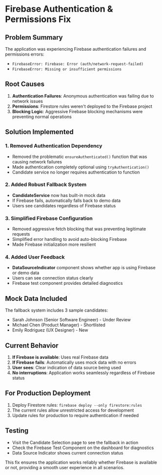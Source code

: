 # Firebase Authentication & Permissions Fix

## Problem Summary
The application was experiencing Firebase authentication failures and permissions errors:
- `FirebaseError: Firebase: Error (auth/network-request-failed)`
- `FirebaseError: Missing or insufficient permissions`

## Root Causes
1. **Authentication Failures**: Anonymous authentication was failing due to network issues
2. **Permissions**: Firestore rules weren't deployed to the Firebase project
3. **Blocking Logic**: Aggressive Firebase blocking mechanisms were preventing normal operations

## Solution Implemented

### 1. Removed Authentication Dependency
- Removed the problematic `ensureAuthenticated()` function that was causing network failures
- Made authentication completely optional using `tryAuthentication()`
- Candidate service no longer requires authentication to function

### 2. Added Robust Fallback System
- **CandidateService** now has built-in mock data
- If Firebase fails, automatically falls back to demo data
- Users see candidates regardless of Firebase status

### 3. Simplified Firebase Configuration  
- Removed aggressive fetch blocking that was preventing legitimate requests
- Simplified error handling to avoid auto-blocking Firebase
- Made Firebase initialization more resilient

### 4. Added User Feedback
- **DataSourceIndicator** component shows whether app is using Firebase or demo data
- Users can see connection status clearly
- Firebase test component provides detailed diagnostics

## Mock Data Included
The fallback system includes 3 sample candidates:
- Sarah Johnson (Senior Software Engineer) - Under Review
- Michael Chen (Product Manager) - Shortlisted  
- Emily Rodriguez (UX Designer) - New

## Current Behavior
1. **If Firebase is available**: Uses real Firebase data
2. **If Firebase fails**: Automatically uses mock data with no errors
3. **User sees**: Clear indication of data source being used
4. **No interruptions**: Application works seamlessly regardless of Firebase status

## For Production Deployment
1. Deploy Firestore rules: `firebase deploy --only firestore:rules`
2. The current rules allow unrestricted access for development
3. Update rules for production to require authentication if needed

## Testing
- Visit the Candidate Selection page to see the fallback in action
- Check the Firebase Test Component on the dashboard for diagnostics
- Data Source Indicator shows current connection status

This fix ensures the application works reliably whether Firebase is available or not, providing a smooth user experience in all scenarios.
